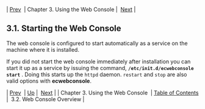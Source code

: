 | [Prev](web3)  | Chapter 3. Using the Web Console |  [Next](web3.overview) |

## 3.1. Starting the Web Console

The web console is configured to start automatically as a service on the machine where it is installed.

If you did not start the web console immediately after installation you can start it up as a service by issuing the command, **`/etc/init.d/ecwebconsole start`**       . Doing this starts up the `httpd` daemon. `restart` and `stop` are also valid options with **ecwebconsole**.

| [Prev](web3)  | [Up](web3) |  [Next](web3.overview) |
| Chapter 3. Using the Web Console  | [Table of Contents](index) |  3.2. Web Console Overview |
